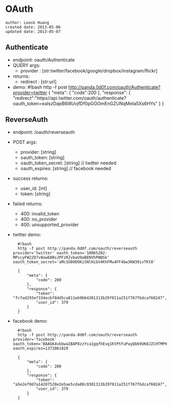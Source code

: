# OAuth
    author: Leask Huang
    created date: 2013-05-06
    updated date: 2013-05-07


## Authenticate
* endpoint: oauth/Authenticate
* QUERY args:
    - provider : [str:twitter/facebook/google/dropbox/instagram/flickr]
* returns:
    - redirect : [str:url]
* demo:
        #!bash
        http -f post http://panda.0d0f.com/oauth/Authenticate?provider=twitter
        {
            "meta": {
                "code":200
            },
            "response": {
                "redirect":"https/\/api.twitter.com\/oauth\/authenticate?oauth_token=eaIszDapB6I8UvjfDf0pGOOmEnGZUNqMeIa5Xs6HYs"
            }
        }


## ReverseAuth
* endpoint: /oauth/reverseauth
* POST args:
    - provider: [string]
    - oauth_token: [string]
    - oauth_token_secret: [string] // twitter needed
    - oauth_expires: [string] // facebook needed
* success returns:
    - user_id: [int]
    - token: [string]
* failed returns:
    - 400: invalid_token
    - 400: no_provider
    - 400: unsupported_provider
* twitter demo:

        #!bash
        http -f post http://panda.0d0f.com/oauth/reverseauth provider='twitter' oauth_token='10065202-MPscyFW22D7v8ow68BsJPFzRJvbaU9aBENVhPWQSk' oauth_token_secret='aMcSO80OOKiSNlHibV4KhFMu4FF4bw3KW39ivTKt0'

        {
            "meta": {
                "code": 200
            },
            "response": {
                "token": "fcfad293ef334ecbf8dd5ca811eb96b4301313b29f011a251f767fbdcaf60247",
                "user_id": 379
            }
        }

* facebook demo:

        #!bash
        http -f post http://panda.0d0f.com/oauth/reverseauth provider='facebook' oauth_token='BAAGK4vkbwaIBAP8zzYca1gqfhEvg1KtPtFuPayQb69UK8JZCHTMPHS6KCUdUDeS9JlSJzwWeSlkImNNGXidBt0TbCDZBx3E1O2fSUtroJpCmbNlw3ZAi9rKXiFzI0XnHIbXb6qZAeKSpBjsuTeF7BuQtPqvTjKN1bKGpkgQp3GGyQh9kl8HXYjWdtawz0kEjXHZCBEEGV8DlW0ZCkf3fO6' oauth_expires=1372061029

        {
            "meta": {
                "code": 200
            },
            "response": {
                "token": "a5e2ef0d7a14207528e2e5ae5cda80c9301313b29f011a251f767fbdcaf60247",
                "user_id": 379
            }
        }
